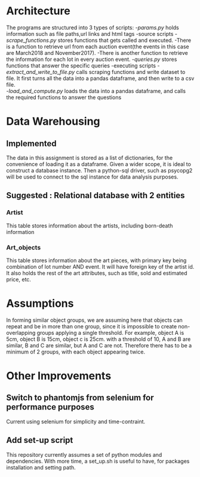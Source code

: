 # Architecture
The programs are structured into 3 types of scripts:
-*params.py* holds information such as file paths,url links and html tags
-source scripts
	-*scrape_functions.py* stores functions that gets called and executed. 
		-There is a function to retrieve url from each auction event(the events in this case are March2018 and November2017).
		-There is another function to retrieve the information for each lot in every auction event. 
	-*queries.py* stores functions that answer the specific queries
-executing scripts
	-*extract_and_write_to_file.py* calls scraping functions and write dataset to file. It first turns all the data into a pandas dataframe, and then write to a csv file.   
	-*load_and_compute.py* loads the data into a pandas dataframe, and calls the required functions to answer the questions

# Data Warehousing
## Implemented
The data in this assignment is stored as a list of dictionaries, for the convenience of loading it as a dataframe. Given a wider scope, it is ideal to construct a database instance. Then a python-sql driver, such as psycopg2 will be used to connect to the sql instance for data analysis purposes.
## Suggested : Relational database with 2 entities
### Artist
This table stores information about the artists, including born-death information 
### Art_objects  	
This table stores information about the art pieces, with primary key being combination of lot number AND event. It will have foreign key of the artist id. It also holds the rest of the art attributes, such as title, sold and estimated price, etc.

# Assumptions
In forming similar object groups, we are assuming here that objects can repeat and be in more than one group, since it is impossible to create non-overlapping groups applying a single threshold. For example, object A is 5cm, object B is 15cm, object c is 25cm. with a threshold of 10, A and B are similar, B and C are similar, but A and C are not. Therefore there has to be a minimum of 2 groups, with each object appearing twice. 

# Other Improvements
## Switch to phantomjs from selenium for performance purposes
Current using selenium for simplicity and time-contraint.
## Add set-up script
This repository currently assumes a set of python modules and dependencies. With more time, a set_up.sh is useful to have, for packages installation and setting path. 



